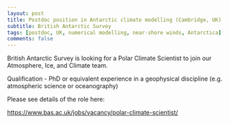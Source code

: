 ```yaml
---
layout: post
title: Postdoc position in Antarctic climate modelling (Cambridge, UK)
subtitle: British Antarctic Survey
tags: [postdoc, UK, numerical modelling, near-shore winds, Antarctica]
comments: false
---
```


British Antarctic Survey is looking for a Polar Climate Scientist to join our Atmosphere, Ice, and Climate team.

Qualification - PhD or equivalent experience in a geophysical discipline (e.g. atmospheric science or oceanography)

Please see details of the role here:

https://www.bas.ac.uk/jobs/vacancy/polar-climate-scientist/
